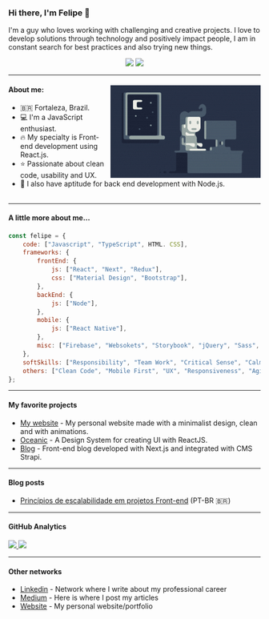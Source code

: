<!-- [![Website](https://img.shields.io/badge/Website-red.svg?logo=Coveralls)]()
[![Linkedin](https://img.shields.io/badge/Linkedin-blue.svg?logo=linkedin)](https://www.linkedin.com/in/felipemenezesmagalhaes/)
[![Email](https://img.shields.io/badge/Email-important.svg?logo=Mail.ru)](mailto:fmm312@gmail.com) -->

<!-- :grin: 
:wrench:
:computer:
:pencil2:
:octocat:
:earth_americas: -->

<!-- <img src="https://media.giphy.com/media/12oufCB0MyZ1Go/giphy.gif" width="50"> -->

### Hi there, I'm Felipe :metal:
I'm a guy who loves working with challenging and creative projects. I love to develop solutions through technology and positively impact people, I am in constant search for best practices and also trying new things.

<p align="center">
  <img src="https://media.giphy.com/media/12oufCB0MyZ1Go/giphy.gif" width="50">
<img src="https://readme-typing-svg.herokuapp.com?font=monospace&color=00ffd2&size=25&center=true&vCenter=true&lines=A+Passionate+Learner!;Open+Source+Contributor">
</p>

<!-- ![LinkedIn](https://img.shields.io/badge/LinkedIn-0077B5?style=for-the-badge&logo=linkedin&logoColor=white)
![Medium](https://img.shields.io/badge/Medium-12100E?style=for-the-badge&logo=medium&logoColor=white) -->
<hr />

<div>
  <img alt="Night Coding" src="https://github.com/fmm312/fmm312/blob/c5379dd1f90002923061637da5c218eb0357ee71/assets/Night-Coding.gif" align="right"/>
  
  #### About me:

- <span>&#x1f1e7;&#x1f1f7;</span> Fortaleza, Brazil.
- :computer: I'm a JavaScript enthusiast.
- :fire: My specialty is Front-end development using React.js.
- :star: Passionate about clean code, usability and UX.
- :rocket: I also have aptitude for back end development with Node.js.
  <br /> <br />
</div>

<!-- <img align="center" src="https://github-readme-stats.vercel.app/api/top-langs/?username=fmm312&hide=css" /> -->

<hr />

#### A little more about me...  

```javascript
const felipe = {
    code: ["Javascript", "TypeScript", HTML. CSS],
    frameworks: {
        frontEnd: {
            js: ["React", "Next", "Redux"],
            css: ["Material Design", "Bootstrap"],
        },
        backEnd: {
            js: ["Node"],
        },
        mobile: {
            js: ["React Native"],
        },
        misc: ["Firebase", "Websokets", "Storybook", "jQuery", "Sass", "CSS-in-JS", "Jest"]
    },
    softSkills: ["Responsibility", "Team Work", "Critical Sense", "Calm"],
    others: ["Clean Code", "Mobile First", "UX", "Responsiveness", "Agile", "Git"]
};
```
<hr />

<!-- 
#### My main code skills

<img src="https://github.com/fmm312/fmm312/blob/c5379dd1f90002923061637da5c218eb0357ee71/assets/html.png" alt="drawing" align="left" width="40"/><div style="width:20px;" /><img src="https://github.com/fmm312/fmm312/blob/c5379dd1f90002923061637da5c218eb0357ee71/assets/css.png" align="left" alt="drawing" width="40"/><div style="width:20px;" /><img src="https://github.com/fmm312/fmm312/blob/c5379dd1f90002923061637da5c218eb0357ee71/assets/javascript.png" align="left" alt="drawing" width="40"/><div style="width:20px;" />
<img src="https://github.com/fmm312/fmm312/blob/c5379dd1f90002923061637da5c218eb0357ee71/assets/react.png" align="left" alt="drawing" width="40"/>
<div style="width:20px;" /><img src="https://github.com/fmm312/fmm312/blob/c5379dd1f90002923061637da5c218eb0357ee71/assets/typescript.png" align="left" alt="drawing" width="40"/><div style="width:20px;" /><br /><br /><br /><img src="https://github.com/fmm312/fmm312/blob/c5379dd1f90002923061637da5c218eb0357ee71/assets/nodejs.png" align="left" alt="drawing" width="40"/><div style="width:20px;" /><img src="https://github.com/fmm312/fmm312/blob/c5379dd1f90002923061637da5c218eb0357ee71/assets/redux.png" align="left" alt="drawing" width="40"/><img src="https://github.com/fmm312/fmm312/blob/c5379dd1f90002923061637da5c218eb0357ee71/assets/git.png" align="left" alt="drawing" width="40"/><br /><br />

<hr /> -->


#### My favorite projects
- [My website](https://github.com/fmm312/my-website) - My personal website made with a minimalist design, clean and with animations.
- [Oceanic](https://github.com/fmm312/oceanic-react-ui) - A Design System for creating UI with ReactJS.
- [Blog](https://github.com/fmm312/blog) - Front-end blog developed with Next.js and integrated with CMS Strapi.
<!-- - [Purple Haze](https://github.com/fmm312/purple-haze) - A beautiful dark theme for Visual Studio Code. -->

<!-- - [Oceanic dashboard template](https://github.com/fmm312/oceanic-dashboard-template) - An open source dashboard template made with the Oceanic design system -->

<hr />

#### Blog posts
- [Princípios de escalabilidade em projetos Front-end](https://medium.com/@fmm312/princ%C3%ADpios-de-escalabilidade-em-projetos-front-end-921d3750939e) (PT-BR :brazil:)


<hr />

<!--## In my spare time, I'm studying

* Next.js
* Automated tests and TDD
* English language-->


#### GitHub Analytics

<p align="left">
<a href="https://github.com/fmm312">
  <img height="180em" src="https://github-readme-stats-eight-theta.vercel.app/api?username=fmm312&show_icons=true&theme=algolia&include_all_commits=true&count_private=true"/>
  <img height="180em" src="https://github-readme-stats-eight-theta.vercel.app/api/top-langs/?username=fmm312&layout=compact&langs_count=8&theme=algolia"/>
</a>
</p>

<hr />

#### Other networks
- [Linkedin](https://www.linkedin.com/in/felipemenezesmagalhaes/) - Network where I write about my professional career
- [Medium](https://medium.com/@fmm312) - Here is where I post my articles
- [Website](https://felipedeveloper.vercel.app/) - My personal website/portfolio
